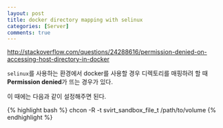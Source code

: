 ```yaml
---
layout: post
title: docker directory mapping with selinux
categories: [Server]
comments: true
---
```


<http://stackoverflow.com/questions/24288616/permission-denied-on-accessing-host-directory-in-docker>

`selinux`를 사용하는 환경에서 docker를 사용할 경우 디렉토리를 매핑하려 할 때 **Permission denied**가 뜨는 경우가 있다.

이 때에는 다음과 같이 설정해주면 된다.

{% highlight bash %}
chcon -R -t svirt_sandbox_file_t /path/to/volume
{% endhighlight %}
